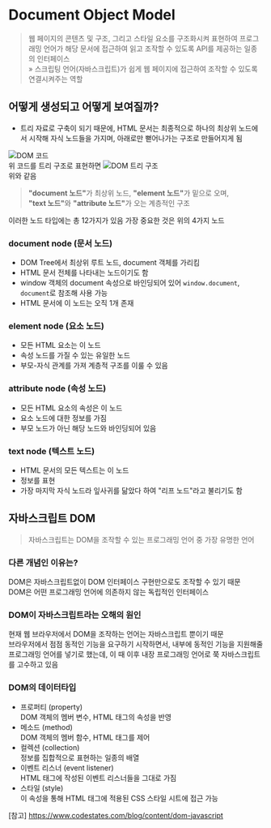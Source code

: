 # Document Object Model
> 웹 페이지의 콘텐츠 및 구조, 그리고 스타일 요소를 구조화시켜 표현하여 프로그래밍 언어가 해당 문서에 접근하여 읽고 조작할 수 있도록 API를 제공하는 일종의 인터페이스   
» 스크립팅 언어(자바스크립트)가 쉽게 웹 페이지에 접근하여 조작할 수 있도록 연결시켜주는 역할

## 어떻게 생성되고 어떻게 보여질까?
- 트리 자료로 구축이 되기 때문에, HTML 문서는 최종적으로 하나의 최상위 노드에서 시작해 자식 노드들을 가지며, 아래로만 뻗어나가는 구조로 만들어지게 됨

 ![DOM 코드](https://github.com/marybin99/CSstudy/assets/110241993/ebbd7412-e152-449f-9ad9-70d04767b021)   
 위 코드를 트리 구조로 표현하면
 ![DOM 트리 구조](https://github.com/marybin99/CSstudy/assets/110241993/9da2bce7-57c0-4bf6-b904-5aa76c8b9d3b)   
 위와 같음   

> <b>"document 노드"</b>가 최상위 노드, <b>"element 노드"</b>가 밑으로 오며,   
<b>"text 노드"</b>와 <b>"attribute 노드"</b>가 오는 계층적인 구조   

이러한 노드 타입에는 총 12가지가 있음 가장 중요한 것은 위의 4가지 노드

###  document node (문서 노드)
- DOM Tree에서 최상위 루트 노드, document 객체를 가리킴
- HTML 문서 전체를 나타내는 노드이기도 함
- window 객체의 document 속성으로 바인딩되어 있어 `window.document`, `document`로 참조해 사용 가능
- HTML 문서에 이 노드는 오직 1개 존재

### element node (요소 노드)
- 모든 HTML 요소는 이 노드
- 속성 노드를 가질 수 있는 유일한 노드
- 부모-자식 관계를 가져 계층적 구조를 이룰 수 있음

### attribute node (속성 노드)
- 모든 HTML 요소의 속성은 이 노드
- 요소 노드에 대한 정보를 가짐
- 부모 노드가 아닌 해당 노드와 바인딩되어 있음

### text node (텍스트 노드)
- HTML 문서의 모든 텍스트는 이 노드
- 정보를 표현
- 가장 마지막 자식 노드라 잎사귀를 닮았다 하여 "리프 노드"라고 불리기도 함
   
## 자바스크립트 DOM
> 자바스크립트는 DOM을 조작할 수 있는 프로그래밍 언어 중 가장 유명한 언어

### 다른 개념인 이유는?
DOM은 자바스크립트없이 DOM 인터페이스 구현만으로도 조작할 수 있기 때문   
DOM은 어떤 프로그래밍 언어에 의존하지 않는 독립적인 인터페이스

### DOM이 자바스크립트라는 오해의 원인
현재 웹 브라우저에서 DOM을 조작하는 언어는 자바스크립트 뿐이기 때문   
브라우저에서 점점 동적인 기능을 요구하기 시작하면서, 내부에 동적인 기능을 지원해줄 프로그래밍 언어를 넣기로 했는데, 이 때 이후 내장 프로그래밍 언어로 쭉 자바스크립트를 고수하고 있음

### DOM의 데이터타입
- 프로퍼티 (property)   
DOM 객체의 멤버 변수, HTML 태그의 속성을 반영
- 메소드 (method)   
DOM 객체의 멤버 함수, HTML 태그를 제어
- 컬렉션 (collection)   
정보를 집합적으로 표현하는 일종의 배열
- 이벤트 리스너 (event listener)   
HTML 태그에 작성된 이벤트 리스너들을 그대로 가짐
- 스타일 (style)   
이 속성을 통해 HTML 태그에 적용된 CSS 스타일 시트에 접근 가능

[참고] https://www.codestates.com/blog/content/dom-javascript
